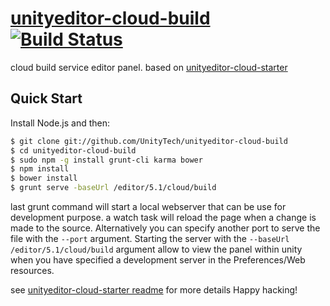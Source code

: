 # [unityeditor-cloud-build](https://github.com/UnityTech/unityeditor-cloud-build) [![Build Status](https://magnum.travis-ci.com/UnityTech/unityeditor-cloud-build.svg?token=dKEjq8qEuhErffXJtUTd)](https://magnum.travis-ci.com/UnityTech/unityeditor-cloud-build)

cloud build service editor panel.  based on [unityeditor-cloud-starter](https://github.com/UnityTech/unityeditor-cloud-starter)

## Quick Start

Install Node.js and then:

```sh
$ git clone git://github.com/UnityTech/unityeditor-cloud-build 
$ cd unityeditor-cloud-build
$ sudo npm -g install grunt-cli karma bower
$ npm install
$ bower install
$ grunt serve -baseUrl /editor/5.1/cloud/build
```

last grunt command will start a local webserver that can be use for development purpose.  a watch task will reload the page when a change is made to the source.  Alternatively you can specify another port to serve the file with the `--port` argument.
Starting the server with the `--baseUrl /editor/5.1/cloud/build` argument allow to view the panel within unity when you have specified a development server in the Preferences/Web resources.

see [unityeditor-cloud-starter readme](https://github.com/UnityTech/unityeditor-cloud-starter/blob/trunk/README.md) for more details
Happy hacking!

